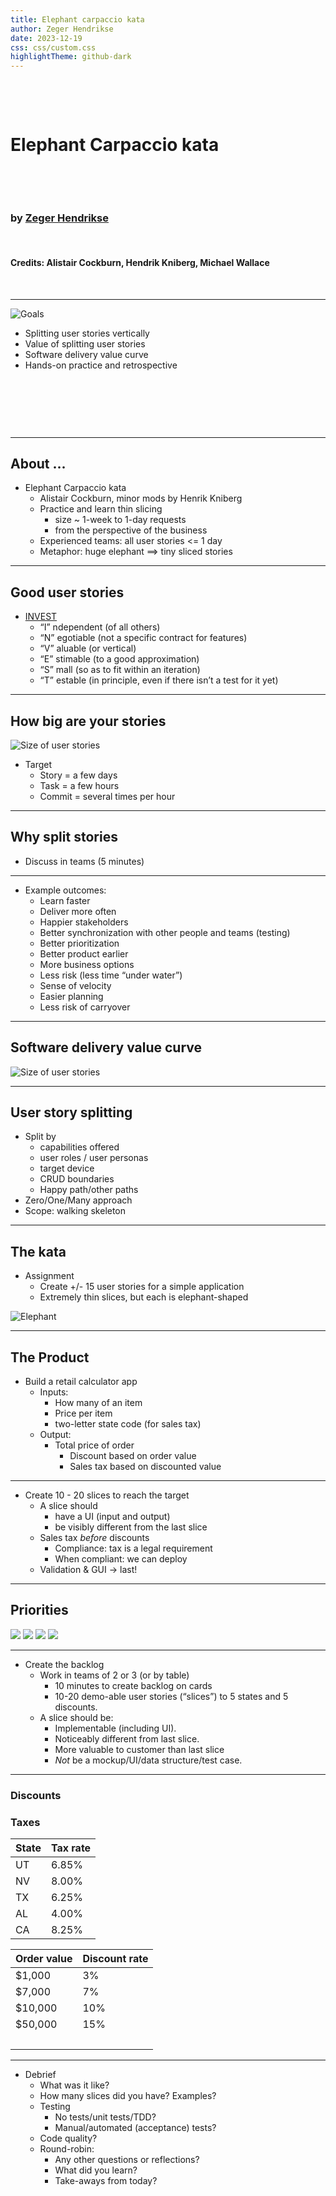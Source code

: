 ```yaml
---
title: Elephant carpaccio kata
author: Zeger Hendrikse
date: 2023-12-19
css: css/custom.css
highlightTheme: github-dark
---
```


<!-- .slide: data-background="./images/elephant.png" width="50%" height="50%" -->

&nbsp;

&nbsp;

# Elephant Carpaccio kata

&nbsp;

&nbsp;

### by [Zeger Hendrikse](https://www.it-essence.nl/)

&nbsp;


#### Credits: Alistair Cockburn, Hendrik Kniberg, Michael Wallace

&nbsp;


---

![Goals](./images/goals.png)

- <!-- .element: class="fragment" --> 
  Splitting user stories vertically
- <!-- .element: class="fragment" --> 
  Value of splitting user stories
- <!-- .element: class="fragment" --> 
  Software delivery value curve
- <!-- .element: class="fragment" --> 
  Hands-on practice and retrospective

&nbsp;

&nbsp;

&nbsp;

---

## About ...

- Elephant Carpaccio kata
  - <!-- .element: class="fragment" --> 
    Alistair Cockburn, minor mods by Henrik Kniberg
  - <!-- .element: class="fragment" --> 
    Practice and learn thin slicing
    - size ~ 1-week to 1-day requests
    - from the perspective of the business
  - <!-- .element: class="fragment" --> 
    Experienced teams: all user stories &lt;= 1 day 
  - <!-- .element: class="fragment" --> 
    Metaphor: huge elephant ==&gt; tiny sliced stories

---

## Good user stories

- [INVEST](https://www.agilealliance.org/glossary/invest/)
  - <!-- .element: class="fragment" --> 
    “I” ndependent (of all others)
  - <!-- .element: class="fragment" --> 
    “N” egotiable (not a specific contract for features)
  - <!-- .element: class="fragment" --> 
    “V” aluable (or vertical)
  - <!-- .element: class="fragment" --> 
    “E” stimable (to a good approximation)
  - <!-- .element: class="fragment" --> 
    “S” mall (so as to fit within an iteration)
  - <!-- .element: class="fragment" --> 
    “T” estable (in principle, even if there isn’t a test for it yet)

---

## How big are your stories

![Size of user stories](./images/sliced_user_stories.png)


- Target
  - <!-- .element: class="fragment" --> 
    Story = a few days
  - <!-- .element: class="fragment" --> 
    Task = a few hours
  - <!-- .element: class="fragment" --> 
    Commit = several times per hour

---

## Why split stories

- Discuss in teams (5 minutes)

----

- Example outcomes:
  - <!-- .element: class="fragment" --> 
    Learn faster
  - <!-- .element: class="fragment" --> 
    Deliver more often
  - <!-- .element: class="fragment" --> 
    Happier stakeholders
  - <!-- .element: class="fragment" --> 
    Better synchronization with other people and teams (testing)
  - <!-- .element: class="fragment" --> 
    Better prioritization
  - <!-- .element: class="fragment" --> 
    Better product earlier
  - <!-- .element: class="fragment" --> 
    More business options
  - <!-- .element: class="fragment" --> 
    Less risk (less time “under water”)
  - <!-- .element: class="fragment" --> 
    Sense of velocity
  - <!-- .element: class="fragment" --> 
    Easier planning
  - <!-- .element: class="fragment" --> 
    Less risk of carryover

---

## Software delivery value curve

![Size of user stories](./images/value_delivered.png)

---

## User story splitting 

- <!-- .element: class="fragment" --> 
  Split by
  - capabilities offered
  - user roles / user personas
  - target device
  - CRUD boundaries
  - Happy path/other paths
- <!-- .element: class="fragment" --> 
  Zero/One/Many approach
- <!-- .element: class="fragment" --> 
  Scope: walking skeleton

---

## The kata

- Assignment
  - Create +/- 15 user stories for a simple application
  - Extremely thin slices, but each is elephant-shaped

![Elephant](./images/sliced_elephant.png) <!-- .element width="50%" height="50%" -->


----

## The Product

- Build a retail calculator app
  - <!-- .element: class="fragment" --> 
    Inputs:
    - How many of an item
    - Price per item
    - two-letter state code (for sales tax)
  - <!-- .element: class="fragment" --> 
    Output:
    - Total price of order
      - Discount based on order value 
      - Sales tax based on discounted value

----

- Create 10 - 20 slices to reach the target
  - <!-- .element: class="fragment" --> 
    A slice should 
    - have a UI (input and output)
    - be visibly different from the last slice
  - <!-- .element: class="fragment" --> 
    Sales tax _before_ discounts
    - Compliance: tax is a legal requirement
    - When compliant: we can deploy
  - <!-- .element: class="fragment" --> 
    Validation &amp; GUI &rarr; last!

----

## Priorities

<div class="r-stack">
  <img class="fragment fade-in-then-out" data-fragment-index="0" src="./images/five_states_five_discounts_1.png" />
  <img class="fragment fade-in-then-out" data-fragment-index="1" src="./images/five_states_five_discounts_2.png" />
  <img class="fragment fade-in-then-out" data-fragment-index="2" src="./images/five_states_five_discounts_3.png" />
  <img class="fragment fade-in-then-out" data-fragment-index="3" src="./images/five_states_five_discounts_4.png" />
</div>

----

- Create the backlog
  - <!-- .element: class="fragment" --> 
    Work in teams of 2 or 3 (or by table)
    - 10 minutes to create backlog on cards
    - 10-20 demo-able user stories (“slices”) to 5 states and 5 discounts.
  - <!-- .element: class="fragment" --> 
    A slice should be:
    - Implementable (including UI).
    - Noticeably different from last slice.
    - More valuable to customer than last slice
    - _Not_ be a mockup/UI/data structure/test case.

----

### Discounts
<!-- .element id="left" -->

### Taxes
<!-- .element id="right" -->

<!-- .element id="left" -->
| State | Tax rate |
|:----- |:-------- |
| UT    |  6.85%   |
| NV    |  8.00%   |
| TX    |  6.25%   |
| AL    |  4.00%   |
| CA    |  8.25%   |


<!-- .element id="right" -->
| Order value | Discount rate |
|:----------- |:------------- |
| $1,000      | 3%            |
| $7,000      | 7%            |
| $10,000     | 10%           |
| $50,000     | 15%           |
| &nbsp;      | &nbsp;        |

---

- Debrief
  - What was it like?
  - How many slices did you have? Examples?
  - Testing
    - No tests/unit tests/TDD?
    - Manual/automated (acceptance) tests?
  - Code quality?
  - Round-robin:
    - Any other questions or reflections?
    - What did you learn?
    - Take-aways from today?


